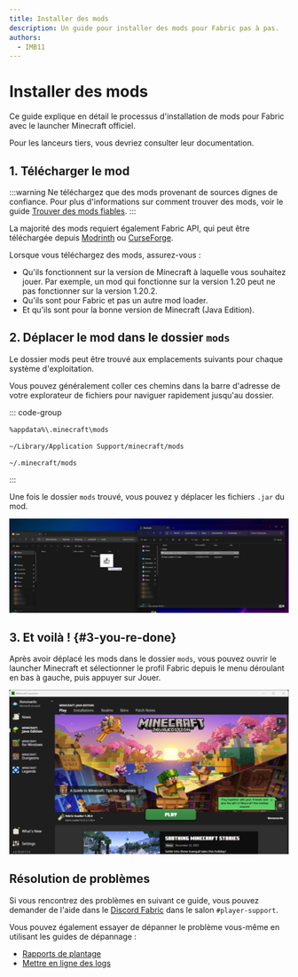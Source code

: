 ```yaml
---
title: Installer des mods
description: Un guide pour installer des mods pour Fabric pas à pas.
authors:
  - IMB11
---
```


# Installer des mods

Ce guide explique en détail le processus d'installation de mods pour Fabric avec le launcher Minecraft officiel.

Pour les lanceurs tiers, vous devriez consulter leur documentation.

## 1. Télécharger le mod

:::warning
Ne téléchargez que des mods provenant de sources dignes de confiance. Pour plus d'informations sur comment trouver des mods, voir le guide [Trouver des mods fiables](./finding-mods).
:::

La majorité des mods requiert également Fabric API, qui peut être téléchargée depuis [Modrinth](https://modrinth.com/mod/fabric-api) ou [CurseForge](https://curseforge.com/minecraft/mc-mods/fabric-api).

Lorsque vous téléchargez des mods, assurez-vous :

- Qu'ils fonctionnent sur la version de Minecraft à laquelle vous souhaitez jouer. Par exemple, un mod qui fonctionne sur la version 1.20 peut ne pas fonctionner sur la version 1.20.2.
- Qu'ils sont pour Fabric et pas un autre mod loader.
- Et qu'ils sont pour la bonne version de Minecraft (Java Edition).

## 2. Déplacer le mod dans le dossier `mods`

Le dossier mods peut être trouvé aux emplacements suivants pour chaque système d'exploitation.

Vous pouvez généralement coller ces chemins dans la barre d'adresse de votre explorateur de fichiers pour naviguer rapidement jusqu'au dossier.

::: code-group

```:no-line-numbers [Windows]
%appdata%\.minecraft\mods
```

```:no-line-numbers [macOS]
~/Library/Application Support/minecraft/mods
```

```:no-line-numbers [Linux]
~/.minecraft/mods
```

:::

Une fois le dossier `mods` trouvé, vous pouvez y déplacer les fichiers `.jar` du mod.

![Mods installés dans le dossier mods](/assets/players/installing-mods.png)

## 3. Et voilà ! {#3-you-re-done}

Après avoir déplacé les mods dans le dossier `mods`, vous pouvez ouvrir le launcher Minecraft et sélectionner le profil Fabric depuis le menu déroulant en bas à gauche, puis appuyer sur Jouer.

![Le lanceur Minecraft avec le profil Fabric sélectionné](/assets/players/installing-fabric/launcher-screen.png)

## Résolution de problèmes

Si vous rencontrez des problèmes en suivant ce guide, vous pouvez demander de l'aide dans le [Discord Fabric](https://discord.gg/v6v4pMv) dans le salon `#player-support`.

Vous pouvez également essayer de dépanner le problème vous-même en utilisant les guides de dépannage :

- [Rapports de plantage](./troubleshooting/crash-reports)
- [Mettre en ligne des logs](./troubleshooting/uploading-logs)
